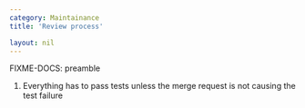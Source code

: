 ```yaml
---
category: Maintainance
title: 'Review process'

layout: nil
---
```


FIXME-DOCS: preamble

1. Everything has to pass tests unless the merge request is not causing the test failure